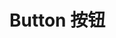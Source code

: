 # Button 按钮

<script setup>
import demo from './demo.vue'
</script>

<preview comp-name="radiobar" demo-name="demo">
  <demo />
</preview>
